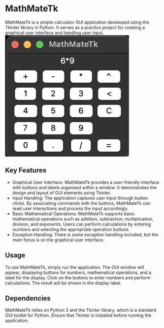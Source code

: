 # MathMateTk
MathMateTk is a simple calculator GUI application developed using the Tkinter library in Python. It serves as a practice project for creating a graphical user interface and handling user input.
![Alt text](preview.png)

## Key Features
* Graphical User Interface: MathMateTk provides a user-friendly interface with buttons and labels organised within a window. It demonstrates the design and layout of GUI elements using Tkinter.
* Input Handling: The application captures user input through button clicks. By associating commands with the buttons, MathMateTk can read user interactions and process the input accordingly.
* Basic Mathematical Operations: MathMateTk supports basic mathematical operations such as addition, subtraction, multiplication, division, and exponents. Users can perform calculations by entering numbers and selecting the appropriate operation buttons.
* Exception Handling: There is some exception handling included, but the main focus is on the graphical user interface.

## Usage
To use MathMateTk, simply run the application. The GUI window will appear, displaying buttons for numbers, mathematical operations, and a label for the display. Click on the buttons to enter numbers and perform calculations. The result will be shown in the display label.

## Dependencies
MathMateTk relies on Python 3 and the Tkinter library, which is a standard GUI toolkit for Python. Ensure that Tkinter is installed before running the application.